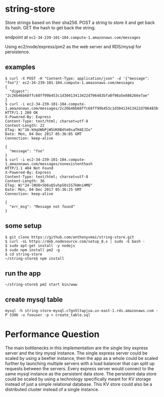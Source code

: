 # string-store
Store strings based on their sha256. POST a string to store it and get back its hash. GET the hash to get back the string.

endpoint at `ec2-34-239-101-104.compute-1.amazonaws.com/messages`

Using ec2/node/express/pm2 as the web server and RDS/mysql for persistence.

## examples
```
$ curl -X POST -H "Content-Type: application/json" -d '{"message": "foo"}' ec2-34-239-101-104.compute-1.amazonaws.com/messages
{
  "digest": "2c26b46b68ffc68ff99b453c1d30413413422d706483bfa0f98a5e886266e7ae"
}
$ curl -i ec2-34-239-101-104.compute-1.amazonaws.com/messages/2c26b46b68ffc68ff99b453c1d30413413422d706483bfa0f98a5e886266e7ae
HTTP/1.1 200 OK
X-Powered-By: Express
Content-Type: text/html; charset=utf-8
Content-Length: 22
ETag: W/"16-kHqUWbPjW5UK0Bdtm9saTH4EJIo"
Date: Mon, 04 Dec 2017 05:36:05 GMT
Connection: keep-alive

{
  "message": "foo"
}
$ curl -i ec2-34-239-101-104.compute-1.amazonaws.com/messages/nonexistenthash
HTTP/1.1 404 Not Found
X-Powered-By: Express
Content-Type: text/html; charset=utf-8
Content-Length: 36
ETag: W/"24-lNU8+Sb6uQSvhpSOsSS7kWniHMQ"
Date: Mon, 04 Dec 2017 05:36:25 GMT
Connection: keep-alive

{
  "err_msg": "Message not found"
}
```

## some setup
```
$ git clone https://github.com/anthonyvmai/string-store.git
$ curl -sL https://deb.nodesource.com/setup_8.x | sudo -E bash -
$ sudo apt-get install -y nodejs
$ sudo npm install pm2 -g
$ cd string-store
~/string-store$ npm install
```

## run the app
```
~/string-store$ pm2 start bin/www
```

## create mysql table
```
mysql -h string-store-mysql.c7gn5ltapjua.us-east-1.rds.amazonaws.com -P 3306 -u foouser -p < create_table.sql
```

# Performance Question
The main bottlenecks in this implementation are the single tiny express server and the tiny mysql instance. The single express server could be scaled by using a beefier instance, then the app as a whole could be scaled further by launching multiple servers with a load balancer that can split up requests between the servers. Every express server would connect to the same mysql instance as the persistent data store. The persistent data store could be scaled by using a technology specifically meant for KV storage instead of just a simple relational database. This KV store could also be a distributed cluster instead of a single instance.
